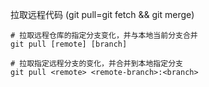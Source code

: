 拉取远程代码 (git pull=git fetch && git merge)
```shell
# 拉取远程仓库的指定分支变化，并与本地当前分支合并
git pull [remote] [branch]

# 拉取指定远程分支的变化，并合并到本地指定分支
git pull <remote> <remote-branch>:<branch>
```